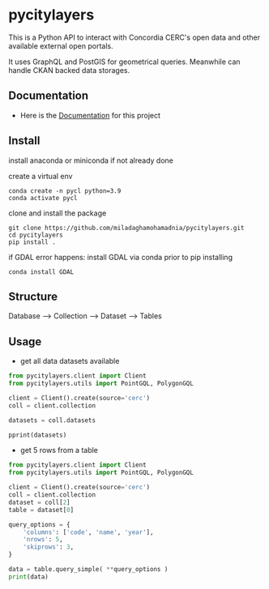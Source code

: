 # pycitylayers


This is a Python API to interact with Concordia CERC's open data and other available external open portals.

It uses GraphQL and PostGIS for geometrical queries. Meanwhile can handle CKAN backed data storages.

## Documentation

- Here is the [Documentation](https://miladaghamohamadnia.github.io/pycitylayers/) for this project

## Install

install anaconda or miniconda if not already done

create a virtual env
```shell
conda create -n pycl python=3.9
conda activate pycl
```

clone and install the package

```shell
git clone https://github.com/miladaghamohamadnia/pycitylayers.git
cd pycitylayers
pip install .
```

if GDAL error happens:
install GDAL via conda prior to pip installing
```shell
conda install GDAL
```


## Structure
Database --> 
Collection -->
Dataset -->
Tables



## Usage

- get all data datasets available

```python
from pycitylayers.client import Client
from pycitylayers.utils import PointGQL, PolygonGQL

client = Client().create(source='cerc')
coll = client.collection

datasets = coll.datasets

pprint(datasets)

```


- get 5 rows from a table

```python
from pycitylayers.client import Client
from pycitylayers.utils import PointGQL, PolygonGQL

client = Client().create(source='cerc')
coll = client.collection
dataset = coll[2]
table = dataset[0]

query_options = {
    'columns': ['code', 'name', 'year'], 
    'nrows': 5, 
    'skiprows': 3,
}

data = table.query_simple( **query_options )
print(data)

```
